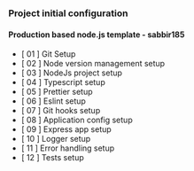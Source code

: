### Project initial configuration

#### Production based node.js template - sabbir185

-   [ 01 ] Git Setup
-   [ 02 ] Node version management setup
-   [ 03 ] NodeJs project setup
-   [ 04 ] Typescript setup
-   [ 05 ] Prettier setup
-   [ 06 ] Eslint setup
-   [ 07 ] Git hooks setup
-   [ 08 ] Application config setup
-   [ 09 ] Express app setup
-   [ 10 ] Logger setup
-   [ 11 ] Error handling setup
-   [ 12 ] Tests setup
